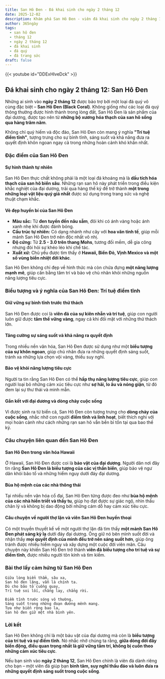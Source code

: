 ```yaml
---
title: San Hô Đen - Đá khai sinh cho ngày 2 tháng 12
date: 2025-12-02
description: Khám phá San Hô Đen - viên đá khai sinh cho ngày 2 tháng 12, biểu tượng của Trí tuệ điềm tĩnh. Cùng tìm hiểu ý nghĩa sâu sắc của viên đá độc đáo này.
author: 365ngày
tags:
  - san hô đen
  - tháng 12
  - ngày 2 tháng 12
  - đá khai sinh
  - đá quý
  - đá trang sức
draft: false
---
```


{{< youtube id="DDExHlveDck" >}}

## Đá khai sinh cho ngày 2 tháng 12: San Hô Đen

Những ai sinh vào **ngày 2 tháng 12** được bảo trợ bởi một loại đá quý vô cùng đặc biệt – **San Hô Đen (Black Coral)**. Không giống như các loại đá quý thông thường được hình thành trong lòng đất, San Hô Đen là sản phẩm của đại dương, được tạo nên từ **những bộ xương hóa thạch của san hô sống qua hàng trăm năm**.

Không chỉ quý hiếm và độc đáo, San Hô Đen còn mang ý nghĩa **"Trí tuệ điềm tĩnh"**, tượng trưng cho sự bình tĩnh, sáng suốt và khả năng đưa ra quyết định khôn ngoan ngay cả trong những hoàn cảnh khó khăn nhất.

### Đặc điểm của San Hô Đen

#### **Sự hình thành tự nhiên**

San Hô Đen thực chất không phải là một loại đá khoáng mà là **dấu tích hóa thạch của san hô biển sâu**. Những rạn san hô này phát triển trong điều kiện khắc nghiệt của đại dương, trải qua hàng thế kỷ để trở thành **một trong những loại vật liệu quý giá nhất** được sử dụng trong trang sức và nghệ thuật chạm khắc.

#### **Vẻ đẹp huyền bí của San Hô Đen**

- **Màu sắc:** Từ **đen tuyền đến nâu sẫm**, đôi khi có ánh vàng hoặc ánh xanh nhẹ khi được đánh bóng.
- **Cấu trúc tự nhiên:** Có dạng nhánh như cây với **hoa văn tinh tế**, giúp mỗi mảnh San Hô Đen trở nên độc nhất vô nhị.
- **Độ cứng:** Từ **2.5 - 3.0 trên thang Mohs**, tương đối mềm, dễ gia công nhưng đòi hỏi sự khéo léo khi chế tác.
- **Xuất xứ:** Chủ yếu được tìm thấy ở **Hawaii, Biển Đỏ, Vịnh Mexico và một số vùng biển nhiệt đới khác**.

San Hô Đen không chỉ đẹp về hình thức mà còn chứa đựng **một năng lượng mạnh mẽ**, giúp cân bằng tâm trí và bảo vệ chủ nhân khỏi những nguồn năng lượng tiêu cực.

### Biểu tượng và ý nghĩa của San Hô Đen: Trí tuệ điềm tĩnh

#### **Giữ vững sự bình tĩnh trước thử thách**

San Hô Đen được coi là **viên đá của sự kiên nhẫn và trí tuệ**, giúp con người luôn giữ được **tâm thế vững vàng**, ngay cả khi đối mặt với những thử thách lớn.

#### **Tăng cường sự sáng suốt và khả năng ra quyết định**

Trong nhiều nền văn hóa, San Hô Đen được sử dụng như một **biểu tượng của sự khôn ngoan**, giúp chủ nhân đưa ra những quyết định sáng suốt, tránh xa những lựa chọn vội vàng, thiếu suy nghĩ.

#### **Bảo vệ khỏi năng lượng tiêu cực**

Người ta tin rằng San Hô Đen có thể **hấp thụ năng lượng tiêu cực**, giúp con người loại bỏ những cảm xúc tiêu cực như **sợ hãi, lo âu và nóng giận**, từ đó đem lại sự thư thái và minh mẫn.

#### **Gắn kết với đại dương và dòng chảy cuộc sống**

Vì được sinh ra từ biển cả, San Hô Đen còn tượng trưng cho **dòng chảy của cuộc sống**, nhắc nhở con người **điềm tĩnh và linh hoạt**, biết thích nghi với mọi hoàn cảnh như cách những rạn san hô vẫn bền bỉ tồn tại qua bao thế kỷ.

### Câu chuyện liên quan đến San Hô Đen

#### **San Hô Đen trong văn hóa Hawaii**

Ở Hawaii, San Hô Đen được coi là **bảo vật của đại dương**. Người dân nơi đây tin rằng **San Hô Đen là biểu tượng của các vị thần biển**, giúp bảo vệ ngư dân khỏi bão tố và những hiểm nguy dưới đáy đại dương.

#### **Bùa hộ mệnh của các nhà thông thái**

Tại nhiều nền văn hóa cổ đại, San Hô Đen từng được đeo như **bùa hộ mệnh của các nhà hiền triết và thầy tu**, giúp họ đạt được sự giác ngộ, nhìn thấu chân lý và không bị dao động bởi những cám dỗ hay cảm xúc tiêu cực.

#### **Câu chuyện về người thợ lặn và viên San Hô Đen huyền thoại**

Có một truyền thuyết kể về một người thợ lặn đã tìm thấy **một mảnh San Hô Đen phát sáng kỳ lạ** dưới đáy đại dương. Ông giữ nó bên mình suốt đời và nhận thấy **mọi quyết định của mình đều trở nên sáng suốt hơn**, giúp ông tránh được nhiều hiểm nguy và xây dựng một cuộc đời viên mãn. Câu chuyện này khiến San Hô Đen trở thành **viên đá biểu tượng cho trí tuệ và sự điềm tĩnh**, được nhiều người tôn kính và tìm kiếm.

### Bài thơ lấy cảm hứng từ San Hô Đen

	Giữa lòng biển thẳm, sâu xa,  
	San hô đen lặng, vẫn là chính ta.  
	Dù cho bão tố cuồng quay,  
	Trí tuệ soi lối, chẳng lay, chẳng rời.
	
	Điềm tĩnh trước sóng vô thường,  
	Sáng suốt trong những đoạn đường mênh mang.  
	Tựa như biển rộng bao la,  
	San hô đen giữ một nhà bình yên.

### Lời kết

San Hô Đen không chỉ là một báu vật của đại dương mà còn là **biểu tượng của trí tuệ và sự điềm tĩnh**. Nó nhắc nhở chúng ta rằng, **giữa dòng đời đầy biến động, điều quan trọng nhất là giữ vững tâm trí, không bị cuốn theo những cảm xúc tiêu cực**.

Nếu bạn sinh vào **ngày 2 tháng 12**, San Hô Đen chính là viên đá dành riêng cho bạn – một viên đá giúp bạn **bình tâm, suy nghĩ thấu đáo và luôn đưa ra những quyết định sáng suốt trong cuộc sống**.